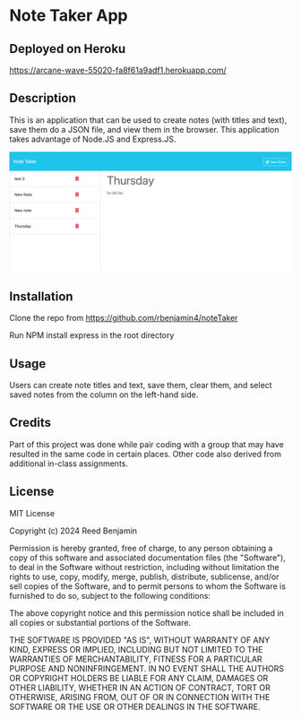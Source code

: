 # Note Taker App

## Deployed on Heroku
https://arcane-wave-55020-fa8f61a9adf1.herokuapp.com/

## Description
This is an application that can be used to create notes (with titles and text), save them do a JSON file, and view them in the browser. This application takes advantage of Node.JS and Express.JS.

![Note Taker App](./Assets/NoteTaker.png?raw=true "Note Taker App Screenshot")

## Installation
 Clone the repo from https://github.com/rbenjamin4/noteTaker

 Run NPM install express in the root directory

## Usage
Users can create note titles and text, save them, clear them, and select saved notes from the column on the left-hand side.

## Credits
Part of this project was done while pair coding with a group that may have resulted in the same code in certain places. Other code also derived from additional in-class assignments.

## License

MIT License

Copyright (c) 2024 Reed Benjamin

Permission is hereby granted, free of charge, to any person obtaining a copy of this software and associated documentation files (the "Software"), to deal in the Software without restriction, including without limitation the rights to use, copy, modify, merge, publish, distribute, sublicense, and/or sell copies of the Software, and to permit persons to whom the Software is furnished to do so, subject to the following conditions:

The above copyright notice and this permission notice shall be included in all copies or substantial portions of the Software.

THE SOFTWARE IS PROVIDED "AS IS", WITHOUT WARRANTY OF ANY KIND, EXPRESS OR IMPLIED, INCLUDING BUT NOT LIMITED TO THE WARRANTIES OF MERCHANTABILITY, FITNESS FOR A PARTICULAR PURPOSE AND NONINFRINGEMENT. IN NO EVENT SHALL THE AUTHORS OR COPYRIGHT HOLDERS BE LIABLE FOR ANY CLAIM, DAMAGES OR OTHER LIABILITY, WHETHER IN AN ACTION OF CONTRACT, TORT OR OTHERWISE, ARISING FROM, OUT OF OR IN CONNECTION WITH THE SOFTWARE OR THE USE OR OTHER DEALINGS IN THE SOFTWARE.
